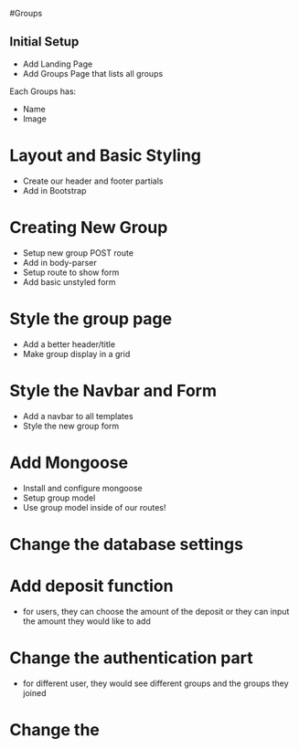 #Groups

## Initial Setup
* Add Landing Page
* Add Groups Page that lists all groups

Each Groups has:
   * Name
   * Image

# Layout and Basic Styling
* Create our header and footer partials
* Add in Bootstrap

# Creating New Group
* Setup new group POST route
* Add in body-parser
* Setup route to show form
* Add basic unstyled form

# Style the group page
* Add a better header/title
* Make group display in a grid

# Style the Navbar and Form
* Add a navbar to all templates
* Style the new group form

# Add Mongoose
* Install and configure mongoose
* Setup group model
* Use group model inside of our routes!

# Change the database settings 


# Add deposit function
* for users, they can choose the amount of the deposit or they can input the amount they would like to 
add
# Change the authentication part 
* for different user, they would see different groups and the groups they joined

# Change the